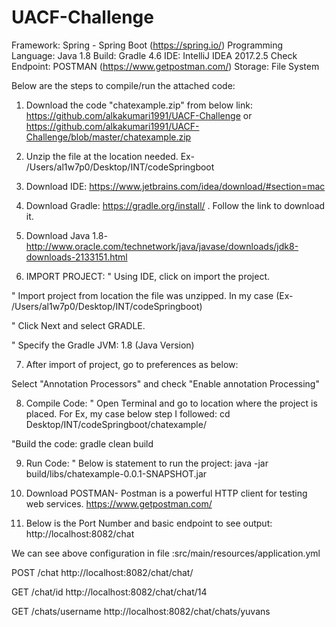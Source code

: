 # UACF-Challenge

Framework: Spring - Spring Boot (https://spring.io/)
Programming Language: Java 1.8
Build: Gradle 4.6
IDE: IntelliJ IDEA 2017.2.5
Check Endpoint: POSTMAN (https://www.getpostman.com/)
Storage: File System

Below are the steps to compile/run the attached code:
1.	Download the code "chatexample.zip" from below link: https://github.com/alkakumari1991/UACF-Challenge or
https://github.com/alkakumari1991/UACF-Challenge/blob/master/chatexample.zip

2.	Unzip the file at the location needed. 
Ex- /Users/al1w7p0/Desktop/INT/codeSpringboot
3.	Download IDE: https://www.jetbrains.com/idea/download/#section=mac
4.	Download Gradle: https://gradle.org/install/ . Follow the link to download it.
5.	Download Java 1.8- http://www.oracle.com/technetwork/java/javase/downloads/jdk8-downloads-2133151.html
6.	IMPORT PROJECT:
"	Using IDE, click on import the project.
 
"	Import project from location the file was unzipped. 
In my case (Ex- /Users/al1w7p0/Desktop/INT/codeSpringboot)

"	Click Next and select GRADLE.
 
"	Specify the Gradle JVM: 1.8 (Java Version)

7.	After import of project, go to preferences as below:
 
Select "Annotation Processors" and check "Enable annotation Processing"
 

8.	Compile Code:
"	Open Terminal and go to location where the project is placed. 
For Ex, my case below step I followed:
cd Desktop/INT/codeSpringboot/chatexample/

"Build the code:
gradle clean build

 
9.	Run Code:
"	Below is statement to run the project:
java -jar build/libs/chatexample-0.0.1-SNAPSHOT.jar


10.	Download POSTMAN- Postman is a powerful HTTP client for testing web services.
https://www.getpostman.com/

11.	Below is the Port Number and basic endpoint to see output:
http://localhost:8082/chat

We can see above configuration in file :src/main/resources/application.yml
 
POST /chat
http://localhost:8082/chat/chat/

 
GET /chat/id
http://localhost:8082/chat/chat/14

 
GET /chats/username
http://localhost:8082/chat/chats/yuvans

	 

